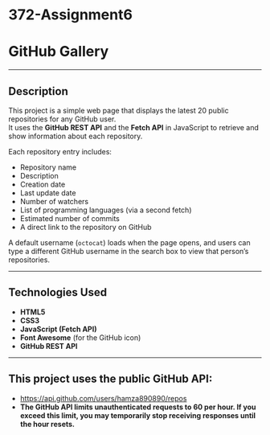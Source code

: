 # 372-Assignment6

# GitHub Gallery

---

## Description
This project is a simple web page that displays the latest 20 public repositories for any GitHub user.  
It uses the **GitHub REST API** and the **Fetch API** in JavaScript to retrieve and show information about each repository.  

Each repository entry includes:
- Repository name  
- Description  
- Creation date  
- Last update date  
- Number of watchers  
- List of programming languages (via a second fetch)  
- Estimated number of commits  
- A direct link to the repository on GitHub  

A default username (`octocat`) loads when the page opens, and users can type a different GitHub username in the search box to view that person’s repositories.

---

## Technologies Used
- **HTML5**
- **CSS3**
- **JavaScript (Fetch API)**
- **Font Awesome** (for the GitHub icon)
- **GitHub REST API**

---

## This project uses the public GitHub API:
- https://api.github.com/users/hamza890890/repos
- **The GitHub API limits unauthenticated requests to 60 per hour.
If you exceed this limit, you may temporarily stop receiving responses until the hour resets.**

